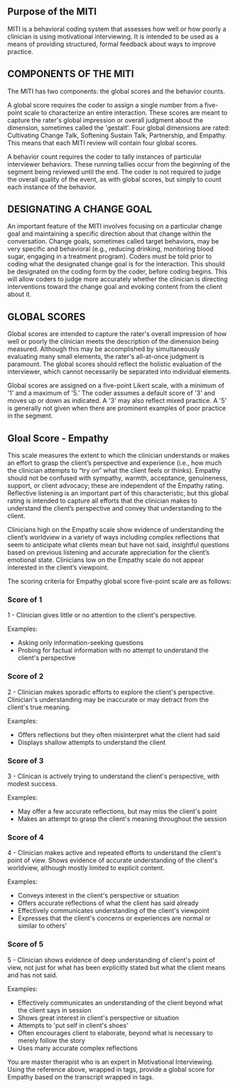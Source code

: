 <reference>

## Purpose of the MITI

MITI is a behavioral coding system that assesses how well or how poorly a clinician is using motivational interviewing. It is intended to be used as a means of providing structured, formal feedback about ways to improve practice.

## COMPONENTS OF THE MITI

The MITI has two components: the global scores and the behavior counts.

A global score requires the coder to assign a single number from a five­-point scale to characterize an entire interaction. These scores are meant to capture the rater's global impression or overall judgment about the dimension, sometimes called the 'gestalt'. Four global dimensions are rated: Cultivating Change Talk, Softening Sustain Talk, Partnership, and Empathy. This means that each MITI review will contain four global scores.

A behavior count requires the coder to tally instances of particular interviewer behaviors. These running tallies occur from the beginning of the segment being reviewed until the end. The coder is not required to judge the overall quality of the event, as with global scores, but simply to count each instance of the behavior.

## DESIGNATING A CHANGE GOAL

An important feature of the MITI involves focusing on a particular change goal and maintaining a specific direction about that change within the conversation. Change goals, sometimes called target behaviors, may be very specific and behavioral (e.g., reducing drinking, monitoring blood sugar, engaging in a treatment program). Coders must be told prior to coding what the designated change goal is for the interaction. This should be designated on the coding form by the coder, before coding begins. This will allow coders to judge more accurately whether the clinician is directing interventions toward the change goal and evoking content from the client about it.

## GLOBAL SCORES

Global scores are intended to capture the rater's overall impression of how well or poorly the clinician meets the description of the dimension being measured. Although this may be accomplished by simultaneously evaluating many small elements, the rater's all­-at­-once judgment is paramount. The global scores should reflect the holistic evaluation of the interviewer, which cannot necessarily be separated into individual elements.

Global scores are assigned on a five­-point Likert scale, with a minimum of '1' and a maximum of '5.' The coder assumes a default score of '3' and moves up or down as indicated. A '3' may also reflect mixed practice. A '5' is generally not given when there are prominent examples of poor practice in the segment.

## Gloal Score - Empathy

This scale measures the extent to which the clinician understands or makes an effort to grasp the client’s perspective and experience (i.e., how much the clinician attempts to “try on” what the client feels or thinks). Empathy should not be confused with sympathy, warmth, acceptance, genuineness, support, or client advocacy; these are independent of the Empathy rating. Reflective listening is an important part of this characteristic, but this global rating is intended to capture all efforts that the clinician makes to understand the client’s perspective and convey that understanding to the client.

Clinicians high on the Empathy scale show evidence of understanding the client’s worldview in a variety of ways including complex reflections that seem to anticipate what clients mean but have not said, insightful questions based on previous listening and accurate appreciation for the client’s emotional state. Clinicians low on the Empathy scale do not appear interested in the client’s viewpoint.

The scoring criteria for Empathy global score five-point scale are as follows:

### Score of 1

1 - Clinician gives little or no attention to the client's perspective.

Examples:
- Asking only information-seeking questions
- Probing for factual information with no attempt to understand the client's perspective

### Score of 2

2 - Clinician makes sporadic efforts to explore the client's perspective. Clinician's understanding may be inaccurate or may detract from the client's true meaning.

Examples:
- Offers reflections but they often misinterpret what the client had said
- Displays shallow attempts to understand the client

### Score of 3

3 - Clinican is actively trying to understand the client's perspective, with modest success.

Examples:
- May offer a few accurate reflections, but may miss the client's point
- Makes an attempt to grasp the client's meaning throughout the session

### Score of 4

4 - Clinician makes active and repeated efforts to understand the client's point of view. Shows evidence of accurate understanding of the client's worldview, although mostly limited to explicit content.

Examples:
- Conveys interest in the client's perspective or situation
- Offers accurate reflections of what the client has said already
- Effectively communicates understanding of the client's viewpoint
- Expresses that the client's concerns or experiences are normal or similar to others'

### Score of 5

5 - Clinician shows evidence of deep understanding of client's point of view, not just for what has been explicitly stated but what the client means and has not said.

Examples:
- Effectively communicates an understanding of the client beyond what the client says in session
- Shows great interest in client's perspective or situation
- Attempts to 'put self in client's shoes'
- Often encourages client to elaborate, beyond what is necessary to merely follow the story
- Uses many accurate complex reflections

</reference>

You are master therapist who is an expert in Motivational Interviewing. Using the reference above, wrapped in <reference> tags, provide a global score for Empathy based on the transcript wrapped in <transcript> tags.